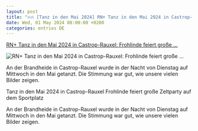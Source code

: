 ```yaml
---
layout: post
title: "🔥🔥 [Tanz in den Mai 2024] RN+ Tanz in den Mai 2024 in Castrop-Rauxel: Frohlinde feiert große ..."
date: Wed, 01 May 2024 08:00:00 +0200
categories: entries DE
---
```

[RN+ Tanz in den Mai 2024 in Castrop-Rauxel: Frohlinde feiert große ...](https://www.ruhrnachrichten.de/castrop-rauxel/tanz-in-den-mai-2024-in-castrop-rauxel-frohlinde-feiert-grosse-zeltparty-auf-dem-sportplatz-w875254-2001192692/)

![RN+ Tanz in den Mai 2024 in Castrop-Rauxel: Frohlinde feiert große ...](https://www.ruhrnachrichten.de/wp-content/uploads/2024/05/01/10/630_0900_3728382_Frohlinde_Sportplatz_008-1312x656.jpg)

An der Brandheide in Castrop-Rauxel wurde in der Nacht von Dienstag auf Mittwoch in den Mai getanzt. Die Stimmung war gut, wie unsere vielen Bilder zeigen.

Tanz in den Mai 2024 in Castrop-Rauxel Frohlinde feiert große Zeltparty auf dem Sportplatz

An der Brandheide in Castrop-Rauxel wurde in der Nacht von Dienstag auf Mittwoch in den Mai getanzt. Die Stimmung war gut, wie unsere vielen Bilder zeigen.

